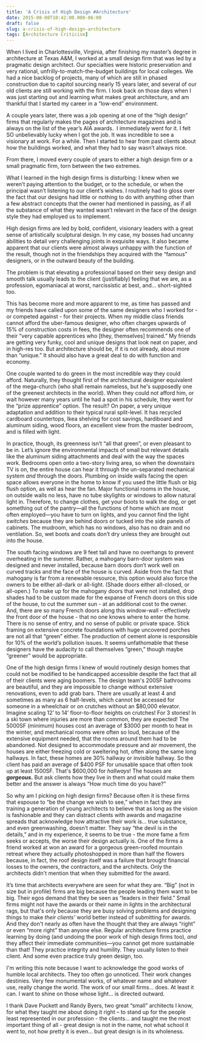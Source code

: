 ```yaml
---
title: 'A Crisis of High Design #Architecture'
date: 2015-08-08T10:42:00.000-06:00
draft: false
slug: a-crisis-of-high-design-architecture
tags: [Architecture Criticism]
---
```


When I lived in Charlottesville, Virginia, after finishing my master’s degree in architecture at Texas A&M, I worked at a small design firm that was led by a pragmatic design architect. Our specialties were historic preservation and very rational, unfrilly-to-match-the-budget buildings for local colleges. We had a nice backlog of projects, many of which are still in phased construction due to capitol sourcing nearly 15 years later, and several of our old clients are still working with the firm. I look back on those days when I was just starting out and learning what makes great architecture, and am thankful that I started my career in a “low-end” environment.  
  
A couple years later, there was a job opening at one of the “high design” firms that regularly makes the pages of architecture magazines and is always on the list of the year’s AIA awards.  I immediately went for it. I felt SO unbelievably lucky when I got the job. It was incredible to see a visionary at work. For a while. Then I started to hear from past clients about how the buildings worked, and what they had to say wasn’t always nice.  
  
From there, I moved every couple of years to either a high design firm or a small pragmatic firm, torn between the two extremes.  
  
What I learned in the high design firms is disturbing: I knew when we weren’t paying attention to the budget, or to the schedule, or when the principal wasn’t listening to our client’s wishes. I routinely had to gloss over the fact that our designs had little or nothing to do with anything other than a few abstract concepts that the owner had mentioned in passing, as if all the substance of what they wanted wasn’t relevant in the face of the design style they had employed us to implement.  
  
High design firms are led by bold, confident, visionary leaders with a great sense of artistically sculptural design. In my case, my bosses had uncanny abilities to detail very challenging joints in exquisite ways. It also became apparent that our clients were almost always unhappy with the function of the result, though not in the friendships they acquired with the “famous” designers, or in the outward beauty of the building.  
  
The problem is that elevating a professional based on their sexy design and smooth talk usually leads to the client (justifiably) feeling that we are, as a profession, ­­egomaniacal at worst, narcissistic at best, and… short-sighted too.  
  
This has become more and more apparent to me, as time has passed and my friends have called upon some of the same designers who I worked for - or competed against - for their projects. When my middle class friends cannot afford the uber-famous designer, who often charges upwards of 15% of construction costs in fees, the designer often recommends one of their “very capable apprentices who \[they, themselves\] trained.” My friends are getting very funky, cool and unique designs that look neat on paper, and in high-res too. But architecture should be, if it is not already, about more than “unique.” It should also have a great deal to do with function and economy.  
  
One couple wanted to do green in the most incredible way they could afford. Naturally, they thought first of the architectural designer equivalent of the mega-church (who shall remain nameless, but he's supposedly one of the greenest architects in the world). When they could not afford him, or wait however many years until he had a spot in his schedule, they went for the “prize apprentice” option. The result? On paper, a very unique adaptation and addition to their typical rural split-level. It has recycled cardboard countertops, Ikea shelving for cost savings, hardiboard and aluminum siding, wood floors, an excellent view from the master bedroom, and is filled with light.  
  
In practice, though, its greenness isn’t “all that green”, or even pleasant to be in. Let’s ignore the environmental impacts of small but relevant details like the aluminum siding attachments and deal with the way the spaces work. Bedrooms open onto a two-story living area, so when the downstairs TV is on, the entire house can hear it through the un-separated mechanical system _and_ through the doors. Plumbing on inside walls facing the open space allows everyone in the home to know if you used the little flush or big flush option, as well as hear the fan. Major functional rooms in the house, on outside walls no less, have no tube skylights or windows to allow natural light in. Therefore, to change clothes, get your boots to walk the dog, or get something out of the pantry—all the functions of home which are most often employed—you have to turn on lights, and you cannot find the light _switches_ because they are behind doors or tucked into the side panels of cabinets. The mudroom, which has no windows, also has no drain and no ventilation. So, wet boots and coats don’t dry unless they are brought out into the house.  
  
The south facing windows are 9 feet tall and have no overhangs to prevent overheating in the summer. Rather, a mahogany barn-door system was designed and never installed, because barn doors don’t work well on curved tracks and the face of the house is curved. Aside from the fact that mahogany is far from a renewable resource, this option would also force the owners to be either all-dark or all-light. (Shade doors either all-closed, or all-open.) To make up for the mahogany doors that were not installed, drop shades had to be custom made for the expanse of French doors on this side of the house, to cut the summer sun - at an additional cost to the owner. And, there are so many French doors along this window-wall – effectively the front door of the house - that no one knows where to enter the home. There is no sense of entry, and no sense of public or private space. Stick framing on extensive concrete foundations with huge uncovered porches are not all that “green” either. The production of cement alone is responsible for 10% of the _world’s_ pollution issues. It seems unfathomable that these designers have the audacity to call themselves “green,” though maybe “greener” would be appropriate.  
  
One of the high design firms I knew of would routinely design homes that could not be modified to be handicapped accessible despite the fact that all of their clients were aging boomers. The design team's 200SF bathrooms are beautiful, and they are impossible to change without extensive renovations, even to add grab bars. There are usually at least 4 and sometimes as many as 6 half-levels, which cannot be accessed for someone in a wheelchair or on crutches without an $80,000 elevator. Imagine scaling 12’ to 14’ floor-to-floor heights on crutches! For 3 stories! In a ski town where injuries are more than common, they are expected! The 5000SF (minimum) houses cost an average of $3000 per month to heat in the winter, and mechanical rooms were often so loud, because of the extensive equipment needed, that the rooms around them had to be abandoned. Not designed to accommodate pressure and air movement, the houses are either freezing cold or sweltering hot, often along the same long hallways. In fact, these homes are 30% hallway or invisible hallway. So the client has paid an average of $400 PSF for unusable space that often took up at least 1500SF. That's $600,000 for _hallways_! The houses are **_gorgeous_.** But ask clients how they live in them and what could make them better and the answer is always “How much time do you have?”  
  
So why am I picking on high design firms? Because often it is these firms that espouse to “be the change we wish to see,” when in fact they are training a generation of young architects to believe that as long as the vision is fashionable and they can distract clients with awards and magazine spreads that acknowledge how attractive their work is… true substance, and even greenwashing, doesn’t matter. They say “the devil is in the details,” and in my experience, it seems to be true - the more fame a firm seeks or accepts, the worse their design actually is. One of the firms a friend worked at won an award for a gorgeous green-roofed mountain retreat where they actually photoshopped in more than half the flowers because, in fact, the roof design itself was a failure that brought financial losses to the owners, the contractors, and the architects. Only the architects didn't mention that when they submitted for the award.  
  
It’s time that architects everywhere are seen for what they are. “Big” (not in size but in profile) firms are big because the people leading them want to be big. Their egos demand that they be seen as “leaders in their field.” Small firms might not have the awards or their name in lights in the architectural rags, but that's only because they are busy solving problems and designing things to make _their clients'_ world better instead of submitting for awards. And they don't nearly as often have the thought that they are always “right” or even “more right” than anyone else. Regular architecture firms practice learning by doing (and undoing the poor work of high design firms too), _and_ they affect their immediate communities—you cannot get more sustainable than that! They practice integrity and humility. They usually listen to their client. And some even practice truly green design, too.  
  
I'm writing this note because I want to acknowledge the good works of humble local architects. They too often go unnoticed. Their work changes destinies. Very few monumental works, of whatever name and whatever use, really change the world. The work of our small firms... does. At least it can. I want to shine on those whose light... is directed outward.  
  
I thank Dave Puckett and Randy Byers, two great “small” architects I know, for what they taught me about doing it right – to stand up for the people least represented in our profession - the clients... and taught me the most important thing of all - great design is not in the name, not what school it went to, not how pretty it is even... but great design is in its wholeness.